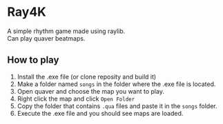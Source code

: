 # Ray4K

A simple rhythm game made using raylib.  
Can play quaver beatmaps.

## How to play

1. Install the .exe file (or clone reposity and build it)
2. Make a folder named `songs` in the folder where the .exe file is located.
3. Open quaver and choose the map you want to play.
4. Right click the map and click `Open Folder`
5. Copy the folder that contains `.qua` files and paste it in the `songs` folder.
6. Execute the .exe file and you should see maps are loaded.

